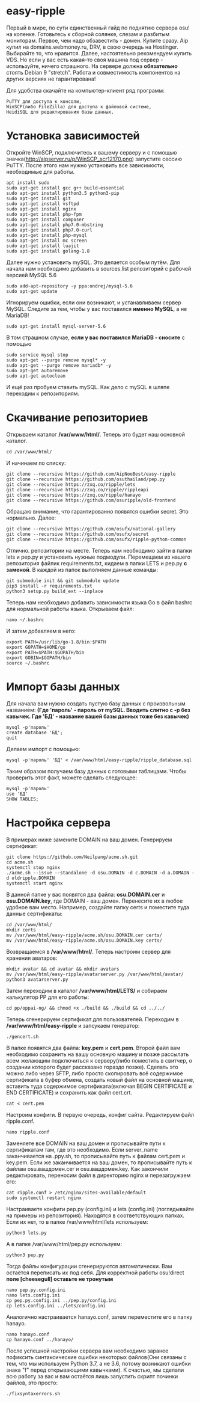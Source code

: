 # easy-ripple

Первый в мире, по сути единственный гайд по поднятию сервера osu! на коленке. Готовьтесь к сборной солянке, слезам и разбитым мониторам.
Первое, чем надо обзавестить - домен. Купите сразу. Aip купил на domains.webmoney.ru, DRV, в свою очередь на Hostinger. Выбирайте то, что нравится.
Далее, настоятельно рекомендуем купить VDS. Но если у вас есть какая-то своя машина под сервер - используйте, ничего страшного. На сервере должна **обязательно** стоять Debian 9 "stretch". Работа и совместимость компонентов на других версиях не гарантирована!

Для удобства скачайте на компьютер-клиент ряд программ:
```
PuTTY для доступа к консоли,
WinSCP(либо FileZilla) для доступа к файловой системе,
HeidiSQL для редактирования базы данных.
```
# Установка зависимостей
Откройте WinSCP, подключитесь к вашему серверу и с помощью значка(http://aipserver.ru/p/WinSCP_scr12170.png) запустите сессию PuTTY. После этого нам нужно установить все зависимости, необходимые для работы.
```
apt install sudo
sudo apt-get install gcc g++ build-essential
sudo apt-get install python3.5 python3-pip
sudo apt-get install git
sudo apt-get install vsftpd
sudo apt-get install nginx
sudo apt-get install php-fpm
sudo apt-get install composer
sudo apt-get install php7.0-mbstring
sudo apt-get install php7.0-curl
sudo apt-get install php-mysql
sudo apt-get install mc screen
sudo apt-get install luajit
sudo apt-get install golang-1.8
```
Далее нужно установить mySQL. Это делается особым путём. Для начала нам необходимо добавить в sources.list репозиторий с рабочей версией MySQL 5.6
```
sudo add-apt-repository -y ppa:ondrej/mysql-5.6
sudo apt-get update
```
Игнорируем ошибки, если они возникают, и устанавливаем сервер MySQL. Следите за тем, чтобы у вас поставился **именно MySQL**, а не MariaDB!
```
sudo apt-get install mysql-server-5.6
```
В том страшном случае, **если у вас поставился MariaDB - сносите** с помощью
```
sudo service mysql stop
sudo apt-get --purge remove mysql* -y
sudo apt-get --purge remove mariadb* -y
sudo apt-get autoremove
sudo apt-get autoclean
```
И ещё раз пробуем ставить mySQL.
Как дело с mySQL в шляпе переходим к репозиториям.
# Скачивание репозиториев
Открываем каталог **/var/www/html/**. Теперь это будет наш основной каталог. 
```
cd /var/www/html/
```
И начинаем по списку:
```
git clone --recursive https://github.com/AipNooBest/easy-ripple
git clone --recursive https://github.com/osuthailand/pep.py
git clone --recursive https://zxq.co/ripple/lets
git clone --recursive https://zxq.co/ripple/rippleapi
git clone --recursive https://zxq.co/ripple/hanayo
git clone --recursive https://github.com/osuripple/old-frontend
```
Обращаю внимание, что гарантированно появятся ошибки secret. Это нормально.
Далее:
```
git clone --recursive https://github.com/osufx/national-gallery
git clone --recursive https://github.com/osufx/secret
git clone --recursive https://github.com/osufx/ripple-python-common
```
Отлично. репозитории на месте.
Теперь нам необходимо зайти в папки lets и pep.py и установить нужные подмодули.
Перемещаем из нашего репозитория файлик requirements.txt, кидаем в папки LETS и pep.py **с заменой**. 
В каждой из папок выполняем данные команды:
```
git submodule init && git submodule update
pip3 install -r requirements.txt
python3 setup.py build_ext --inplace
```
Теперь нам необходимо добавить зависимости языка Go в файл bashrc для нормальной работы языка.
Открываем файл:
```
nano ~/.bashrc
```
И затем добавляем в него:
```
export PATH=/usr/lib/go-1.8/bin:$PATH
export GOPATH=$HOME/go
export PATH=$PATH:$GOPATH/bin
export GOBIN=$GOPATH/bin
source ~/.bashrc
```
# Импорт базы данных
Для начала вам нужно создать пустую базу данных с произвольным названием:
**(Где 'пароль' - пароль от mySQL. Вводить слитно с -p без кавычек. Где 'БД' - название вашей базы данных тоже без кавычек)**
```
mysql -p'пароль'
create database 'БД';
quit
```
Делаем импорт с помощью:
```
mysql -p'пароль' 'БД' < /var/www/html/easy-ripple/ripple_database.sql
```
Таким образом получаем базу данных с готовыми таблицами. Чтобы проверить этот факт, можете сделать следующее:
```
mysql -p'пароль'
use 'БД'
SHOW TABLES;
```
# Настройка сервера
В примерах ниже замените DOMAIN на ваш домен.
Генерируем сертификат:
```
git clone https://github.com/Neilpang/acme.sh.git
cd acme.sh
systemctl stop nginx
./acme.sh --issue --standalone -d osu.DOMAIN -d c.DOMAIN -d a.DOMAIN -d oldripple.DOMAIN
systemctl start nginx
```
В данной папке у вас появятся два файла: **osu.DOMAIN.cer** и **osu.DOMAIN.key**, где DOMAIN - ваш домен.
Перенесите их в любое удобное вам место. Например, создайте папку certs и поместите туда данные сертификаты:
```
cd /var/www/html/
mkdir certs
mv /var/www/html/easy-ripple/acme.sh/osu.DOMAIN.cer certs/
mv /var/www/html/easy-ripple/acme.sh/osu.DOMAIN.key certs/
```
Возвращаемся в **/var/www/html/**. Теперь настроим сервер для хранения аватаров:
```
mkdir avatar && cd avatar && mkdir avatars
mv /var/www/html/easy-ripple/avatarserver.py /var/www/html/avatar/
python3 avatarserver.py
```
Затем переходим в каталог **/var/www/html/LETS/** и собираем калькулятор PP для его работы:
```
cd pp/oppai-ng/ && chmod +x ./build && ./build && cd ../../
```
Теперь сгенерируем сертификат для пользователей.
Переходим в **/var/www/html/easy-ripple** и запсукаем генератор:
```
./gencert.sh
```
В папке появятся два файла: **key.pem** и **cert.pem**. Второй файл вам необходимо сохранить на вашу основную машину и позже рассылать всем желающим подключиться к серверу(либо поместить в свитчер, о создании которого будет рассказано гораздо позже). Сделать это можно либо через SFTP, либо просто скопировать всё содержимое сертификата в буфер обмена, создать новый файл на основной машине, вставить туда содержимое сертификата(включая BEGIN CERTIFICATE и END CERTIFICATE) и сохранить как файл cert.crt.
```
cat < cert.pem
```
Настроим конфиги. В первую очередь, конфиг сайта. Редактируем файл ripple.conf.
```
nano ripple.conf
```
Заменяете все DOMAIN на ваш домен и прописывайте пути к сертификатам там, где это необходимо. Если server_name заканчивается на .ppy.sh, то прописывайте путь к файлам cert.pem и key.pem. Если же заканчивается на ваш домен, то прописывайте путь к файлам osu.вашдомен.cer и osu.вашдомен.key.
Как закончили редактировать, переносим файл в директорию nginx и перезагружаем его:
```
cat ripple.conf > /etc/nginx/sites-available/default
sudo systemctl restart nginx
```
Настраиваете конфиги pep.py (config.ini) и lets (config.ini) (поглядывайте на примеры из репозитория). Находятся в соответствующих папках. Если их нет, то в папке /var/www/html/lets используем:
```
python3 lets.py
```
А в папке /var/www/html/pep.py используем:
```
python3 pep.py
```
Тогда файлы конфигурации сгенерируются автоматически. Вам остаётся переписать их под себя. Для корректной работы osu!direct **поле [cheesegull] оставьте не тронутым**
```
nano pep.py.config.ini
nano lets.config.ini
cp pep.py.config.ini ../pep.py/config.ini
cp lets.config.ini ../lets/config.ini
```
Аналогично настраивается hanayo.conf, затем переместите его в папку hanayo.
```
nano hanayo.conf
cp hanayo.conf ../hanayo/
```
После успешной настройки сервера вам необходимо заранее пофиксить синтаксические ошибки некоторых файлов(Они связаны с тем, что мы используем Python 3.7, а не 3.6, потому возникают ошибки знака "f" перед открывающими кавычками). К счастью, мы сделали всю работу за вас и вам остаётся лишь запустить скрипт починки файлов, это просто:
```
./fixsyntaxerrors.sh
```
